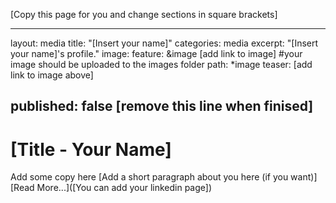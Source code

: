 [Copy this page for you and change sections in square brackets]

---
layout: media
title: "[Insert your name]"
categories: media
excerpt: "[Insert your name]'s profile."
image:
  feature: &image [add link to image] #your image should be uploaded to the images folder
  path: *image
  teaser: [add link to image above]
  
  
published: false [remove this line when finised]
---

# [Title - Your Name]
Add some copy here [Add a short paragraph about you here (if you want)]
[Read More...]([You can add your linkedin page])
